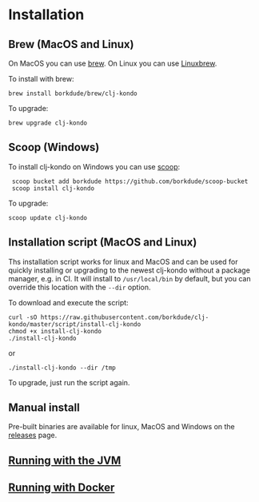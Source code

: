 # Installation

## Brew (MacOS and Linux)

On MacOS you can use [brew](https://brew.sh/). On Linux you can use
[Linuxbrew](http://linuxbrew.sh/).

To install with brew:

    brew install borkdude/brew/clj-kondo

To upgrade:

    brew upgrade clj-kondo

## Scoop (Windows)

To install clj-kondo on Windows you can use [scoop](https://scoop.sh):

     scoop bucket add borkdude https://github.com/borkdude/scoop-bucket
     scoop install clj-kondo

To upgrade:

    scoop update clj-kondo

## Installation script (MacOS and Linux)

Ths installation script works for linux and MacOS and can be used for quickly
installing or upgrading to the newest clj-kondo without a package manager,
e.g. in CI. It will install to `/usr/local/bin` by default, but you can override
this location with the `--dir` option.

To download and execute the script:

    curl -sO https://raw.githubusercontent.com/borkdude/clj-kondo/master/script/install-clj-kondo
    chmod +x install-clj-kondo
    ./install-clj-kondo

or

    ./install-clj-kondo --dir /tmp

To upgrade, just run the script again.

## Manual install

Pre-built binaries are available for linux, MacOS and Windows on the
[releases](https://github.com/borkdude/clj-kondo/releases) page.

## [Running with the JVM](jvm.md)

## [Running with Docker](docker.md)
